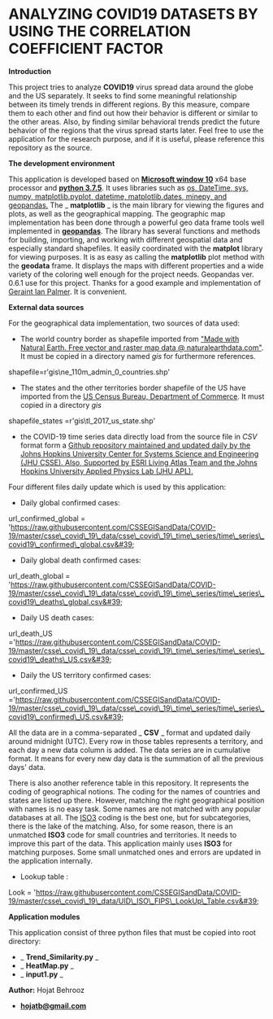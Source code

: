 # ANALYZING **COVID19** DATASETS BY USING THE CORRELATION COEFFICIENT FACTOR

**Introduction**

This project tries to analyze **COVID19** virus spread data around the globe and the US separately. It seeks to find some meaningful relationship between its timely trends in different regions. By this measure, compare them to each other and find out how their behavior is different or similar to the other areas. Also, by finding similar behavioral trends predict the future behavior of the regions that the virus spread starts later. Feel free to use the application for the research purpose, and if it is useful, please reference this repository as the source.

**The development environment**

This application is developed based on [**Microsoft window 10**](https://www.microsoft.com/en-us/windows/get-windows-10) x64 base processor and [**python 3.7.5**](https://www.python.org/downloads/release/python-375/). It uses libraries such as [os, DateTime, sys, numpy, matplotlib.pyplot, datetime, matplotlib.dates, minepy, and geopandas.](https://www.python.org/downloads/release/python-375/) The _ **matplotlib** _ is the main library for viewing the figures and plots, as well as the geographical mapping. The geographic map implementation has been done through a powerful geo data frame tools well implemented in [**geopandas**](https://geopandas.org/gallery/cartopy_convert.html#sphx-glr-gallery-cartopy-convert-py). The library has several functions and methods for building, importing, and working with different geospatial data and especially standard shapefiles. It easily coordinated with the **matplot** library for viewing purposes. It is as easy as calling the **matplotlib** plot method with the **geodata** frame. It displays the maps with different properties and a wide variety of the coloring well enough for the project needs. Geopandas ver. 0.6.1 use for this project. Thanks for a good example and implementation of [Geraint Ian Palmer](http://www.geraintianpalmer.org.uk/2017/09/22/plotting-geopandas/). It is convenient.

**External data sources**

For the geographical data implementation, two sources of data used:

- The world country border as shapefile imported from [&quot;Made with Natural Earth. Free vector and raster map data @ naturalearthdata.com&quot;](https://www.naturalearthdata.com/downloads/110m-cultural-vectors/110m-admin-0-countries/). It must be copied in a directory named _gis_ for furthermore references.

shapefile=r&#39;gis\ne\_110m\_admin\_0\_countries.shp&#39;

- The states and the other territories border shapefile of the US have imported from the [US Census Bureau, Department of Commerce](https://catalog.data.gov/dataset/tiger-line-shapefile-2017-nation-u-s-current-state-and-equivalent-national). It must copied in a directory _gis_

shapefile\_states =r&#39;gis\tl\_2017\_us\_state.shp&#39;

- the COVID-19 time series data directly load from the source file in _CSV_ format form a [Github repository maintained and updated daily by the Johns Hopkins University Center for Systems Science and Engineering (JHU CSSE). Also, Supported by ESRI Living Atlas Team and the Johns Hopkins University Applied Physics Lab (JHU APL).](https://github.com/CSSEGISandData/COVID-19/tree/master/csse_covid_19_data/csse_covid_19_time_series)

Four different files daily update which is used by this application:

- Daily global confirmed cases:

url\_confirmed\_global = &#39;https://raw.githubusercontent.com/CSSEGISandData/COVID-19/master/csse\_covid\_19\_data/csse\_covid\_19\_time\_series/time\_series\_covid19\_confirmed\_global.csv&#39;

- Daily global death confirmed cases:

url\_death\_global = &#39;https://raw.githubusercontent.com/CSSEGISandData/COVID-19/master/csse\_covid\_19\_data/csse\_covid\_19\_time\_series/time\_series\_covid19\_deaths\_global.csv&#39;

- Daily US death cases:

url\_death\_US =&#39;https://raw.githubusercontent.com/CSSEGISandData/COVID-19/master/csse\_covid\_19\_data/csse\_covid\_19\_time\_series/time\_series\_covid19\_deaths\_US.csv&#39;

- Daily the US territory confirmed cases:

url\_confirmed\_US =&#39;https://raw.githubusercontent.com/CSSEGISandData/COVID-19/master/csse\_covid\_19\_data/csse\_covid\_19\_time\_series/time\_series\_covid19\_confirmed\_US.csv&#39;

All the data are in a comma-separated _ **CSV** _ format and updated daily around midnight (UTC). Every row in those tables represents a territory, and each day a new data column is added. The data series are in cumulative format. It means for every new day data is the summation of all the previous days&#39; data.

There is also another reference table in this repository. It represents the coding of geographical notions. The coding for the names of countries and states are listed up there. However, matching the right geographical position with names is no easy task. Some names are not matched with any popular databases at all. The [ISO3](https://unstats.un.org/unsd/tradekb/knowledgebase/country-code) coding is the best one, but for subcategories, there is the lake of the matching. Also, for some reason, there is an unmatched **ISO3** code for small countries and territories. It needs to improve this part of the data. This application mainly uses **ISO3** for matching purposes. Some small unmatched ones and errors are updated in the application internally.

- Lookup table :

Look = &#39;https://raw.githubusercontent.com/CSSEGISandData/COVID-19/master/csse\_covid\_19\_data/UID\_ISO\_FIPS\_LookUp\_Table.csv&#39;

**Application modules**

This application consist of three python files that must be copied into root directory:

- _ **Trend\_Similarity.py** _
- _ **HeatMap.py** _
- _ **input1.py** _

**Author:**
Hojat Behrooz 
- **hojatb@gmail.com** 

 
